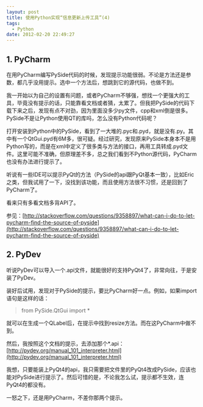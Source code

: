 ```yaml
---
layout: post
title: 使用Python实现“信息更新上传工具”(4)
tags:
  - Python
date: 2012-02-20 22:49:27
---
```


## 1. PyCharm

在用PyCharm编写PySide代码的时候，发现提示功能很弱。不论是方法还是参数，都几乎没用提示。选中一个方法后，想跳到它的源代码，也做不到。

我一开始以为自己的设置有问题，或者PyCharm不够强，想找一个更强大的工具，毕竟没有提示的话，只能靠看文档或者猜，太累了。但我把PySide的代码下载下来之后，发现有点不对劲，因为里面没多少py文件，cpp和xml倒是很多。PySide不是让Python使用QT的库吗，怎么没有Python代码呢？

打开安装到Python中的PySide，看到了一大堆的.pyc和.pyd，就是没有.py。其中有一个QtGui.pyd有6M多，很可疑。经过研究，发现原来PySide本身本不是用Python写的，而是在xml中定义了很多类与方法的接口，再用工具转成.pyd文件。这里可能不准确，但原理差不多，总之我们看到不Python源代码，PyCharm也没有办法进行提示了。

听说有一些IDE可以提示PyQt的方法（PySide的api跟PyQt基本一致），比如Eric之类，但我试用了一下，没找到该功能，而且使用方法很不习惯，还是回到了PyCharm了。

看来只有多看文档多背API了。

参见：[http://stackoverflow.com/questions/9358897/what-can-i-do-to-let-pycharm-find-the-source-of-pyside](http://stackoverflow.com/questions/9358897/what-can-i-do-to-let-pycharm-find-the-source-of-pyside)

## 2. PyDev

听说PyDev可以导入一个.api文件，就能很好的支持PyQt4了，非常向往，于是安装了PyDev。

装好后试用，发现对于PySide的提示，要比PyCharm好一点。例如，如果import语句是这样的话：

> <font style="background-color: #ffffff">from PySide.QtGui import *</font>

就可以在生成一个QLabel后，在提示中找到resize方法。而在这PyCharm中做不到。

然后，我按照这个文档的提示，去添加那个*.api：[http://pydev.org/manual_101_interpreter.html](http://pydev.org/manual_101_interpreter.html)

我想，只要能装上PyQt4的api，我只需要把文件里的PyQt4改成PySide，应该也能对PySide进行提示了。然后可惜的是，不论我怎么试，提示都不生效，连PyQt4的都没有。

一怒之下，还是用PyCharm，不差你那两个提示。
